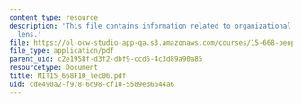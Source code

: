 ```yaml
---
content_type: resource
description: 'This file contains information related to organizational analysis: Political
  lens.'
file: https://ol-ocw-studio-app-qa.s3.amazonaws.com/courses/15-668-people-and-organizations-fall-2010/cde490a2f9786d98cf105589e36644a6_MIT15_668F10_lec06.pdf
file_type: application/pdf
parent_uid: c2e1958f-d3f2-dbf9-ccd5-4c3d89a90a85
resourcetype: Document
title: MIT15_668F10_lec06.pdf
uid: cde490a2-f978-6d98-cf10-5589e36644a6
---
```

